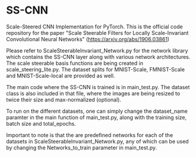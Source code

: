 # SS-CNN
Scale-Steered CNN Implementation for PyTorch.
This is the official code repository for the paper 
"Scale Steerable Filters for Locally Scale-Invariant Convolutional Neural Networks" (https://arxiv.org/abs/1906.03861)

Please refer to ScaleSteerableInvariant_Network.py for the network library which contains the SS-CNN layer
along with various network architectures. 
The scale steerable basis functions are being created in scale_steering_lite.py. 
The dataset splits for MNIST-Scale, FMNIST-Scale and MNIST-Scale-local are provided as well. 

The main code where the SS-CNN is trained is in main_test.py. The dataset class is also included in that file,
where the images are being resized to twice their size and max-normalized (optional). 

To run on the different datasets, one can simply change the dataset_name paramter in the main function of main_test.py, 
along with the training size, batch size and total_epochs. 

Important to note is that the are predefined networks for each of the datasets in ScaleSteerableInvariant_Network.py, 
any of which can be used by changing the Networks_to_train parameter in main_test.py. 









